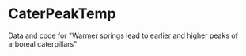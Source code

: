# CaterPeakTemp
Data and code for "Warmer springs lead to earlier and higher peaks of arboreal caterpillars"
